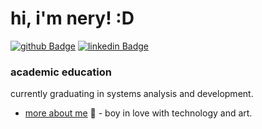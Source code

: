 # hi, i'm nery! :D

[![github Badge](https://img.shields.io/badge/-Github-000?style=flat-square&logo=Github&logoColor=white&link=https://https://github.com/devnery)](https://github.com/devnery)
[![linkedin Badge](https://img.shields.io/badge/-LinkedIn-blue?style=flat-square&logo=Linkedin&logoColor=white&link=https://www.linkedin.com/in/jo%C3%A3o-vitor-nery-silva-182997243/)](https://www.linkedin.com/in/jo%C3%A3o-vitor-nery-silva-182997243/)

### academic education
currently graduating in systems analysis and development.

- [more about me](https://linktr.ee/neryexplicit) 👺 - boy in love with technology and art.
